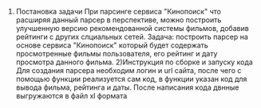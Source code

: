 1) Постановка задачи
При парсинге сервиса "Кинопоиск" что расширяя данный парсер в перспективе, можно построить улучшенную версию рекомендованной системы фильмов, добавив рейтинги с других слциальных сетей. Задача: построить парсер на основе сервиса "Кинопоиск" который будет содержать просмотренные фильмы пользователя, его рейтинг и дату просмотра данного фильма.
2)Инструкция по сборке и запуску кода
Для создания парсера необходим логин и url сайта, после чего с помощью функции реализуется сам код, в функции указан код для вывода фильма, рейтинга и даты.
После написания кода двнные выгружаются в файл xl формата